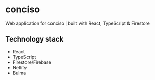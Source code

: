 # conciso
Web application for conciso | built with React, TypeScript &amp; Firestore

## Technology stack
- React
- TypeScript
- Firestore/Firebase
- Netlify
- Bulma
